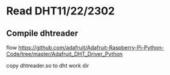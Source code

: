 Read DHT11/22/2302
==================

Compile dhtreader
-----------------

flow https://github.com/adafruit/Adafruit-Raspberry-Pi-Python-Code/tree/master/Adafruit_DHT_Driver_Python

copy dhtreader.so to dht work dir


